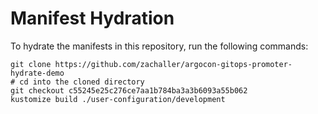 # Manifest Hydration

To hydrate the manifests in this repository, run the following commands:

```shell
git clone https://github.com/zachaller/argocon-gitops-promoter-hydrate-demo
# cd into the cloned directory
git checkout c55245e25c276ce7aa1b784ba3a3b6093a55b062
kustomize build ./user-configuration/development
```
